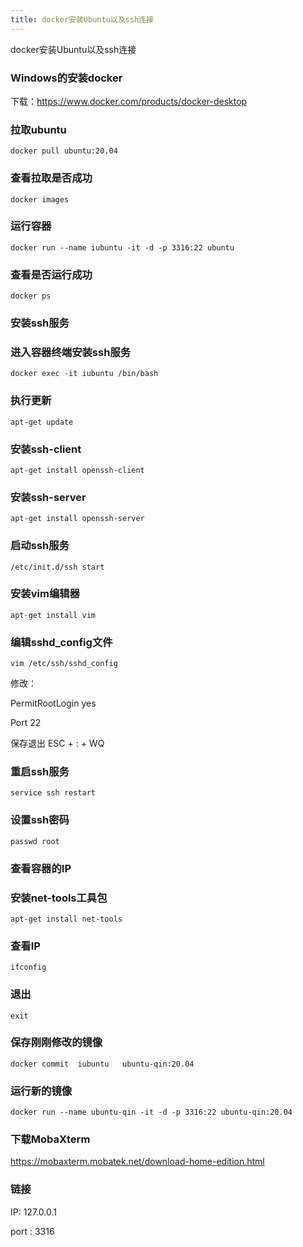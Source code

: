 ```yaml
---
title: docker安装Ubuntu以及ssh连接
---
```


docker安装Ubuntu以及ssh连接

<!--more-->

### Windows的安装docker

下载：https://www.docker.com/products/docker-desktop



### 拉取ubuntu

```shell
docker pull ubuntu:20.04
```



### 查看拉取是否成功

```shell
docker images
```



### 运行容器

```shell
docker run --name iubuntu -it -d -p 3316:22 ubuntu
```



### 查看是否运行成功

```shell
docker ps
```



### 安装ssh服务



### 进入容器终端安装ssh服务

```shell
docker exec -it iubuntu /bin/bash
```



### 执行更新

```shell
apt-get update
```



### 安装ssh-client

```shell
apt-get install openssh-client
```



### 安装ssh-server

```shell
apt-get install openssh-server
```



### 启动ssh服务

```shell
/etc/init.d/ssh start
```



### 安装vim编辑器

```shell
apt-get install vim
```



### 编辑sshd_config文件

```shell
vim /etc/ssh/sshd_config
```

修改：

PermitRootLogin yes

Port 22

保存退出 ESC + : + WQ





### 重启ssh服务

```shell
service ssh restart
```



### 设置ssh密码

```shell
passwd root
```



### 查看容器的IP



### 安装net-tools工具包

```shell
apt-get install net-tools
```



### 查看IP

```shell
ifconfig
```



### 退出

```shell
exit
```



### 保存刚刚修改的镜像

```shell
docker commit  iubuntu   ubuntu-qin:20.04
```



### 运行新的镜像

```shell
docker run --name ubuntu-qin -it -d -p 3316:22 ubuntu-qin:20.04
```



### 下载MobaXterm

https://mobaxterm.mobatek.net/download-home-edition.html



### 链接

IP: 127.0.0.1

port : 3316



